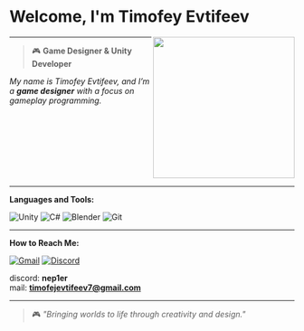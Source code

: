 # Welcome, I'm Timofey Evtifeev

<img src="https://media1.tenor.com/m/NwY5ppxLs_oAAAAd/kitten-keybo.gif" align="right" width="250"/>

---

>🎮 **Game Designer & Unity Developer** 

*My name is Timofey Evtifeev, and I’m a **game designer** with a focus on gameplay programming.*

<div style="clear: both;"></div>

---

**Languages and Tools:**
<p>
    <img src="https://img.shields.io/badge/Unity-000000?style=for-the-badge&logo=unity&logoColor=white" alt="Unity" />
    <img src="https://img.shields.io/badge/C%23-239120?style=for-the-badge&logo=csharp&logoColor=white" alt="C#" />
    <img src="https://img.shields.io/badge/Blender-F5792A?style=for-the-badge&logo=blender&logoColor=white" alt="Blender" />
    <img src="https://img.shields.io/badge/Git-F05032?style=for-the-badge&logo=git&logoColor=white" alt="Git" />
</p>

---

**How to Reach Me:**  
<p>
    <a href="mailto:timofejevtifeev7@gmail.com"><img src="https://img.shields.io/badge/Gmail-D14836?style=for-the-badge&logo=gmail&logoColor=white" alt="Gmail"></a>
    <a href="https://discordapp.com/users/azayk"><img src="https://img.shields.io/badge/Discord-7289DA?style=for-the-badge&logo=discord&logoColor=white" alt="Discord"></a>
</p>

discord: **nep1er**  
mail: **timofejevtifeev7@gmail.com**

---

> 🎮 *"Bringing worlds to life through creativity and design."*
